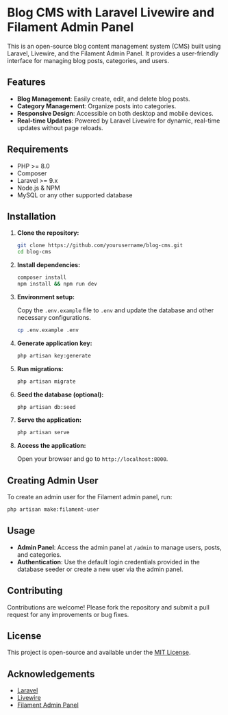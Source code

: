 # Blog CMS with Laravel Livewire and Filament Admin Panel

This is an open-source blog content management system (CMS) built using Laravel, Livewire, and the Filament Admin Panel. It provides a user-friendly interface for managing blog posts, categories, and users.

## Features

- **Blog Management**: Easily create, edit, and delete blog posts.
- **Category Management**: Organize posts into categories.
- **Responsive Design**: Accessible on both desktop and mobile devices.
- **Real-time Updates**: Powered by Laravel Livewire for dynamic, real-time updates without page reloads.

## Requirements

- PHP >= 8.0
- Composer
- Laravel >= 9.x
- Node.js & NPM
- MySQL or any other supported database

## Installation

1. **Clone the repository:**

   ```bash
   git clone https://github.com/yourusername/blog-cms.git
   cd blog-cms
   ```

2. **Install dependencies:**

   ```bash
   composer install
   npm install && npm run dev
   ```

3. **Environment setup:**

   Copy the `.env.example` file to `.env` and update the database and other necessary configurations.

   ```bash
   cp .env.example .env
   ```

4. **Generate application key:**

   ```bash
   php artisan key:generate
   ```

5. **Run migrations:**

   ```bash
   php artisan migrate
   ```

6. **Seed the database (optional):**

   ```bash
   php artisan db:seed
   ```

7. **Serve the application:**

   ```bash
   php artisan serve
   ```

8. **Access the application:**

   Open your browser and go to `http://localhost:8000`.

## Creating Admin User

To create an admin user for the Filament admin panel, run:

```bash
php artisan make:filament-user
```



## Usage

- **Admin Panel**: Access the admin panel at `/admin` to manage users, posts, and categories.
- **Authentication**: Use the default login credentials provided in the database seeder or create a new user via the admin panel.

## Contributing

Contributions are welcome! Please fork the repository and submit a pull request for any improvements or bug fixes.

## License

This project is open-source and available under the [MIT License](LICENSE).

## Acknowledgements

- [Laravel](https://laravel.com/)
- [Livewire](https://laravel-livewire.com/)
- [Filament Admin Panel](https://filamentphp.com/)
